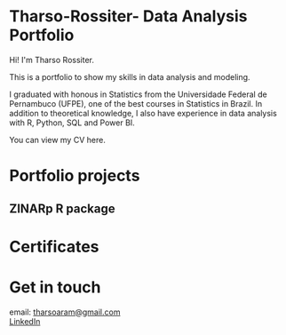 # Tharso-Rossiter- Data Analysis Portfolio

Hi! I'm Tharso Rossiter.

This is a portfolio to show my skills in data analysis and modeling.

I graduated with honous in Statistics from the  Universidade Federal de Pernambuco (UFPE), one of the best courses in Statistics in Brazil. In addition to theoretical knowledge, I also have experience in data analysis with R, Python, SQL and Power BI.

You can view my CV here.

# Portfolio projects

## ZINARp R package

# Certificates

# Get in touch

email: tharsoaram@gmail.com \
[LinkedIn](https://www.linkedin.com/in/tharso-rossiter-a03948197/)
